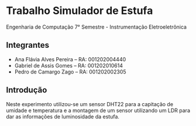 # Trabalho Simulador de Estufa

Engenharia de Computação 7° Semestre - Instrumentação Eletroeletrônica
## Integrantes

- Ana Flávia Alves Pereira – RA: 001202004440
- Gabriel de Assis Gomes – RA: 001202010614
- Pedro de Camargo Zago – RA: 001202002305

## Introdução

Neste experimento utilizou-se um sensor DHT22 para a capitação de umidade e temperatura e a montagem de um sensor utilizando um LDR para dar as informações de luminosidade da estufa.
